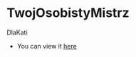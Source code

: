 # TwojOsobistyMistrz
DlaKati
- You can view it [here](https://aleksanderles.github.io/TwojOsobistyMistrz/)

